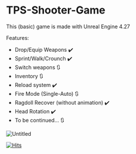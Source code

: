 # TPS-Shooter-Game
This (basic) game is made with Unreal Engine 4.27

Features:
+ Drop/Equip Weapons ✔️
+ Sprint/Walk/Crounch ✔️
+ Switch weapons 🔃
+ Inventory 🔃
+ Reload system ✔️
+ Fire Mode (Single-Auto) 🔃
+ Ragdoll Recover (without animation) ✔️
+ Head Rotation ✔️
+ To be continued... 🔃


![Untitled](https://github.com/Helmssyss/TPS-Shooter-Game/assets/84701901/bf1e9fe9-be45-4130-b91a-6edc16a61206)

[![Hits](https://hits.sh/github.com/Helmssyss/TPS-Shooter-Game.svg?label=views&color=007ec6)](https://hits.sh/github.com/Helmssyss/TPS-Shooter-Game/)
